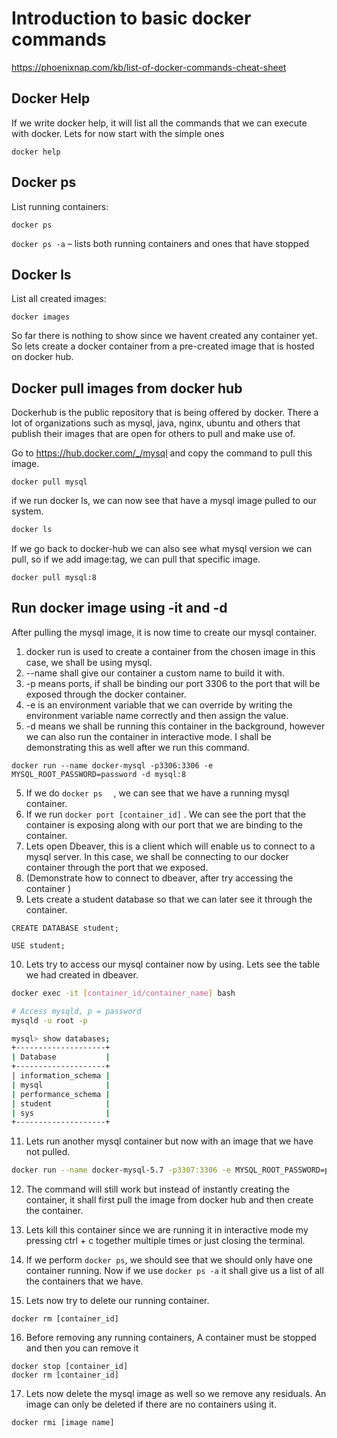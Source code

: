 # Introduction to basic docker commands

https://phoenixnap.com/kb/list-of-docker-commands-cheat-sheet

## Docker Help

If we write docker help, it will list all the commands that we can execute with docker. Lets for now start with the simple ones 

```
docker help
```

## Docker ps

List running containers:

```
docker ps
```

`docker ps -a` – lists both running containers and ones that have stopped

## Docker ls

List all created images:

```
docker images
```

So far there is nothing to show since we havent created any container yet. So lets create a docker container from a pre-created image that is hosted on docker hub.

## Docker pull images from docker hub

Dockerhub is the public repository that is being offered by docker. There a lot of organizations such as mysql, java, nginx, ubuntu and others that publish their images that are open for others to pull and make use of. 

Go to https://hub.docker.com/_/mysql and copy the command to pull this image.

```
docker pull mysql
```

if we run docker ls, we can now see that have a mysql image pulled to our system.

```bash
docker ls
```



If we go back to docker-hub we can also see what mysql version we can pull, so if we add image:tag, we can pull that specific image.

``` 
docker pull mysql:8
```



 ## Run docker image using -it and -d

After pulling the mysql image, it is now time to create our mysql container.

1) docker run is used to create a container from the chosen image in this case, we shall be using mysql.
2) --name shall give our container a custom name to build it with.
3) -p means ports, if shall be binding our port 3306 to the port that will be exposed through the docker container.
4)  -e is an environment variable that we can override by writing the environment variable name correctly and then assign the value.
5) -d means we shall be running this container in the background, however we can also run the container in interactive mode. I shall be demonstrating this as well after we run this command.

```
docker run --name docker-mysql -p3306:3306 -e MYSQL_ROOT_PASSWORD=password -d mysql:8
```

5. If we do `docker ps  ` , we can see that we have a running mysql container.
6. If we run `docker port [container_id]` . We can see the port that the container is exposing along with our port that we are binding to the container.
7. Lets open Dbeaver, this is a client which will enable us to connect to a mysql server. In this case, we shall be connecting to our docker container through the port that we exposed.
8. (Demonstrate how to connect to dbeaver, after try accessing the container )
9. Lets create a student database so that we can later see it through the container.

```mysql
CREATE DATABASE student;

USE student;
```

10. Lets try to access our mysql container now by using. Lets see the table we had created in dbeaver.

```bash
docker exec -it [container_id/container_name] bash

# Access mysqld, p = password
mysqld -u root -p 

mysql> show databases;
+--------------------+
| Database           |
+--------------------+
| information_schema |
| mysql              |
| performance_schema |
| student            |
| sys                |
+--------------------+
```

11. Lets run another mysql container but now with an image that we have not pulled. 

 ```bash
 docker run --name docker-mysql-5.7 -p3307:3306 -e MYSQL_ROOT_PASSWORD=password -it mysql:5.7
 ```

12. The command will still work but instead of instantly creating the container, it shall first pull the image from docker hub and then create the container.
13. Lets kill this container since we are running it in interactive mode my pressing ctrl + c together multiple times or just closing the terminal.

14. If we perform `docker ps`, we should see that we should only have one container running. Now if we use `docker ps -a` it shall give us a list of all the containers that we have. 

15. Lets now try to delete our running container.

```
docker rm [container_id]
```

16. Before removing any running containers, A container must be stopped and then you can remove it

```
docker stop [container_id] 
docker rm [container_id]
```

17. Lets now delete the mysql image as well so we remove any residuals. An image can only be deleted if there are no containers using it.

```
docker rmi [image name]
```

